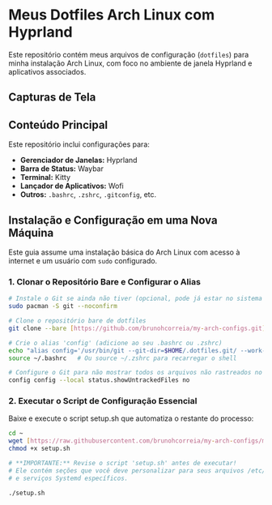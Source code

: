 # Meus Dotfiles Arch Linux com Hyprland

Este repositório contém meus arquivos de configuração (`dotfiles`) para minha instalação Arch Linux, com foco no ambiente de janela Hyprland e aplicativos associados.

## Capturas de Tela


## Conteúdo Principal
Este repositório inclui configurações para:
* **Gerenciador de Janelas:** Hyprland
* **Barra de Status:** Waybar
* **Terminal:** Kitty
* **Lançador de Aplicativos:** Wofi
* **Outros:** `.bashrc`, `.zshrc`, `.gitconfig`, etc.

## Instalação e Configuração em uma Nova Máquina

Este guia assume uma instalação básica do Arch Linux com acesso à internet e um usuário com `sudo` configurado.

### 1. Clonar o Repositório Bare e Configurar o Alias

```bash
# Instale o Git se ainda não tiver (opcional, pode já estar no sistema base)
sudo pacman -S git --noconfirm

# Clone o repositório bare de dotfiles
git clone --bare [https://github.com/brunohcorreia/my-arch-configs.git](https://github.com/brunohcorreia/my-arch-configs.git) $HOME/.dotfiles.git

# Crie o alias 'config' (adicione ao seu .bashrc ou .zshrc)
echo "alias config='/usr/bin/git --git-dir=$HOME/.dotfiles.git/ --work-tree=$HOME'" >> ~/.bashrc   # Ou ~/.zshrc
source ~/.bashrc   # Ou source ~/.zshrc para recarregar o shell

# Configure o Git para não mostrar todos os arquivos não rastreados no HOME
config config --local status.showUntrackedFiles no
```
### 2. Executar o Script de Configuração Essencial

Baixe e execute o script setup.sh que automatiza o restante do processo:

```bash
cd ~
wget [https://raw.githubusercontent.com/brunohcorreia/my-arch-configs/main/setup.sh](https://raw.githubusercontent.com/brunohcorreia/my-arch-configs/main/setup.sh)
chmod +x setup.sh

# **IMPORTANTE:** Revise o script 'setup.sh' antes de executar!
# Ele contém seções que você deve personalizar para seus arquivos /etc/
# e serviços Systemd específicos.

./setup.sh
```
